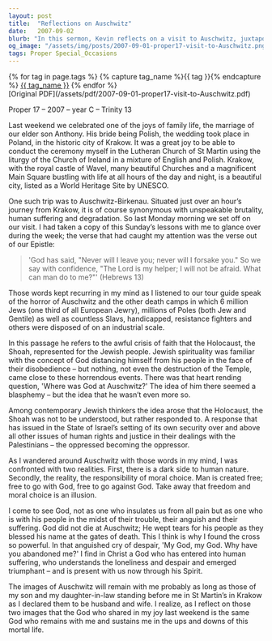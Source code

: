 ```yaml
---
layout: post
title:  "Reflections on Auschwitz"
date:   2007-09-02
blurb: "In this sermon, Kevin reflects on a visit to Auschwitz, juxtaposing the joy of his son's wedding with the somber history of the Holocaust. He grapples with the theological challenges posed by such immense suffering and finds solace in the enduring presence of God, even in the darkest of times. The sermon emphasizes the power of moral choice and the resonance of faith in the face of evil."
og_image: "/assets/img/posts/2007-09-01-proper17-visit-to-Auschwitz.png"
tags: Proper Special_Occasions
---    
```

<div class="tag-pills">
  {% for tag in page.tags %}
    {% capture tag_name %}{{ tag }}{% endcapture %}
    <a href="{{ site.baseurl }}/tag/{{ tag_name }}" class="tag-pill">{{ tag_name }}</a>
  {% endfor %}
</div>
[Original PDF](/assets/pdf/2007-09-01-proper17-visit-to-Auschwitz.pdf)

Proper 17 – 2007 – year C – Trinity 13

Last weekend we celebrated one of the joys of family life, the marriage of our elder son Anthony. His bride being Polish, the wedding took place in Poland, in the historic city of Krakow. It was a great joy to be able to conduct the ceremony myself in the Lutheran Church of St Martin using the liturgy of the Church of Ireland in a mixture of English and Polish. Krakow, with the royal castle of Wavel, many beautiful Churches and a magnificent Main Square bustling with life at all hours of the day and night, is a beautiful city, listed as a World Heritage Site by UNESCO.

One such trip was to Auschwitz-Birkenau. Situated just over an hour’s journey from Krakow, it is of course synonymous with unspeakable brutality, human suffering and degradation. So last Monday morning we set off on our visit. I had taken a copy of this Sunday’s lessons with me to glance over during the week; the verse that had caught my attention was the verse out of our Epistle:

> 'God has said,
> "Never will I leave you;
> never will I forsake you."
> So we say with confidence,
> "The Lord is my helper; I will not be afraid.
> What can man do to me?"' (Hebrews 13)

Those words kept recurring in my mind as I listened to our tour guide speak of the horror of Auschwitz and the other death camps in which 6 million Jews (one third of all European Jewry), millions of Poles (both Jew and Gentile) as well as countless Slavs, handicapped, resistance fighters and others were disposed of on an industrial scale.

In this passage he refers to the awful crisis of faith that the Holocaust, the Shoah, represented for the Jewish people. Jewish spirituality was familiar with the concept of God distancing himself from his people in the face of their disobedience – but nothing, not even the destruction of the Temple, came close to these horrendous events. There was that heart rending question, 'Where was God at Auschwitz?' The idea of him there seemed a blasphemy – but the idea that he wasn’t even more so.

Among contemporary Jewish thinkers the idea arose that the Holocaust, the Shoah was not to be understood, but rather responded to. A response that has issued in the State of Israel’s setting of its own security over and above all other issues of human rights and justice in their dealings with the Palestinians – the oppressed becoming the oppressor.

As I wandered around Auschwitz with those words in my mind, I was confronted with two realities. First, there is a dark side to human nature. Secondly, the reality, the responsibility of moral choice. Man is created free; free to go with God, free to go against God. Take away that freedom and moral choice is an illusion.

I come to see God, not as one who insulates us from all pain but as one who is with his people in the midst of their trouble, their anguish and their suffering. God did not die at Auschwitz; He wept tears for his people as they blessed his name at the gates of death. This I think is why I found the cross so powerful. In that anguished cry of despair, 'My God, my God. Why have you abandoned me?' I find in Christ a God who has entered into human suffering, who understands the loneliness and despair and emerged triumphant – and is present with us now through his Spirit.

The images of Auschwitz will remain with me probably as long as those of my son and my daughter-in-law standing before me in St Martin’s in Krakow as I declared them to be husband and wife. I realize, as I reflect on those two images that the God who shared in my joy last weekend is the same God who remains with me and sustains me in the ups and downs of this mortal life.
